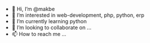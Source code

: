 - 👋 Hi, I’m @makbe
- 👀 I’m interested in web-development, php, python, erp
- 🌱 I’m currently learning python
- 💞️ I’m looking to collaborate on ...
- 📫 How to reach me ...

<!---
makbe/makbe is a ✨ special ✨ repository because its `README.md` (this file) appears on your GitHub profile.
You can click the Preview link to take a look at your changes.
--->
